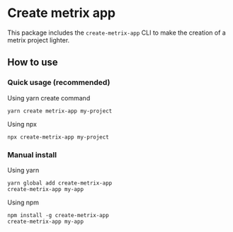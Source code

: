 # Create metrix app

This package includes the `create-metrix-app` CLI to make the creation of a metrix project lighter.

## How to use

### Quick usage (recommended)

Using yarn create command

```
yarn create metrix-app my-project
```

Using npx

```
npx create-metrix-app my-project
```

### Manual install

Using yarn

```
yarn global add create-metrix-app
create-metrix-app my-app
```

Using npm

```
npm install -g create-metrix-app
create-metrix-app my-app
```
